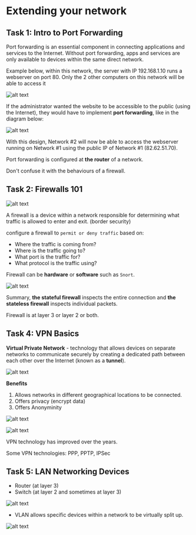 # Extending your network

## Task 1: Intro to Port Forwarding

Port forwarding is an essential component in connecting applications and services to the Internet. Without port forwarding, apps and services are only available to devices within the same direct network.

Example below, within this network, the server with IP 192.168.1.10 runs a webserver on port 80. Only the 2 other computers on this network will be able to access it

![alt text](image.png)

If the administrator wanted the website to be accessible to the public (using the Internet), they would have to implement **port forwarding**, like in the diagram below:

![alt text](image-1.png)

With this design, Network #2 will now be able to access the webserver running on Network #1 using the public IP of Network #1 (82.62.51.70).

Port forwarding is configured at **the router** of a network.

Don't confuse it with the behaviours of a firewall.

## Task 2: Firewalls 101

![alt text](image-2.png)

A firewall is a device within a network responsible for determining what traffic is allowed to enter and exit. (border security)

configure a firewall to `permit or deny traffic` based on:

- Where the traffic is coming from?
- Where is the traffic going to?
- What port is the traffic for?
- What protocol is the traffic using?

Firewall can be **hardware** or **software** such as `Snort`.

![alt text](image-3.png)

Summary, **the stateful firewall** inspects the entire connection and **the stateless firewall** inspects individual packets.

Firewall is at layer 3 or layer 2 or both.

## Task 4: VPN Basics

**Virtual Private Network** - technology that allows devices on separate networks to communicate securely by creating a dedicated path between each other over the Internet (known as a **tunnel**).

![alt text](image-4.png)

**Benefits**
1. Allows networks in different geographical locations to be connected.
2. Offers privacy (encrypt data)
3. Offers Anonyminity 

![alt text](image-5.png)

![alt text](image-6.png)

VPN technology has improved over the years. 

Some VPN technologies: PPP, PPTP, IPSec

## Task 5: LAN Networking Devices

+ Router (at layer 3)
+ Switch (at layer 2 and sometimes at layer 3)

![alt text](image-7.png)

+ VLAN allows specific devices within a network to be virtually split up.

![alt text](image-8.png)